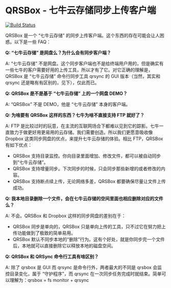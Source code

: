 QRSBox - 七牛云存储同步上传客户端
======

[![Build Status](https://drone.io/github.com/qbox/qrsbox/status.png)](https://drone.io/github.com/qbox/qrsbox/latest)

QRSBox 是一个 “七牛云存储” 的同步上传客户端。这个东西的存在可能会让人困惑。以下是一些 FAQ：

**Q: “七牛云存储” 是网盘么？为什么会有同步客户端？**

A: “七牛云存储” 不是网盘。这个同步客户端也不是给终端用户用的，但是确实有一些七牛的客户需要好用的上传工具，所以才有了它。对它正确的理解是，QRSBox 是 “七牛云存储” 命令行同步工具 qrsync 的 GUI 版本（当然，其实和 qrsync 还是略有有区别的，见下），仅此而已。

**Q: QRSBox 是不是基于 “七牛云存储” 上的一个网盘 DEMO？**

A: “QRSBox” 不是 DEMO，他是 “七牛云存储” 本身的客户端。

**Q: 为啥要有 QRSBox 这样的东西？七牛为啥不直接支持 FTP 就好了？**

A: FTP 是比较过时的玩意，在主流的互联网场合下都难以见到它的踪影。七牛一直致力于做更好用更易用的云存储。我们需要创造。所以我们更愿意吸收像 Dropbox 这类同步网盘的优点，来提升七牛云存储的体验。相比 FTP，QRSBox 有如下优点：

- QRSBox 支持目录监控。你向目录里面增加、修改文件，都可以被自动同步到“七牛云存储”。
- QRSBox 支持增量同步。下次同步的时候，只会同步那些新增的或者修改的内容。
- QRSBox 支持断点续上传，无论网络多差，QRSBox 都要确保尽量让文件上传成功。

**Q: 我本地目录删除一个文件，会在七牛云存储的空间里面也相应删除对应的文件么？**

A: 不会。QRSBox 和 Dropbox 这样的同步网盘的差别在于：

- QRSBox 同步是单向的，QRSBox 只是单向上传的工具，只不过它在努力把上传功能做到了极致的简单易用。
- QRSBox 默认不同步本地的“删除”行为。这有个好处，就是你同步完一个文件后，本地就可以直接删除它以释放本地的磁盘空间。

**Q: QRSBox 和 QRSync 命令行工具有啥区别？**

A: 除了 qrsbox 是 GUI 而 qrsync 是命令行外，两者最大的不同是 qrsbox 会监控目录变化，属于 “守护程序”，而 qrsync 在一次同步任务完成时就结束。简单可以理解为：qrsbox = fs monitor + qrsync
